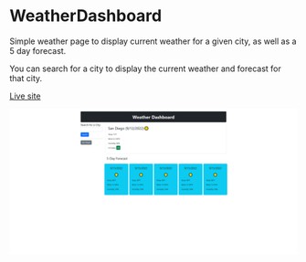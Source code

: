 # WeatherDashboard

Simple weather page to display current weather for a given city, as well as a 5 day forecast.

You can search for a city to display the current weather and forecast for that city.

[Live site](https://alexandergalen.github.io/WeatherDashboard/)

![screenshot](./assets/screenshot.png)